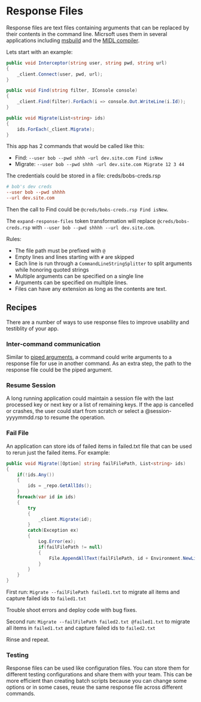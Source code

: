 # Response Files

Response files are text files containing arguments that can be replaced by their contents in the command line.
Micrsoft uses them in several applications including [msbuild](https://docs.microsoft.com/en-us/visualstudio/msbuild/msbuild-response-files?view=vs-2019) and the [MIDL compiler](https://docs.microsoft.com/en-us/windows/win32/midl/response-files). 

Lets start with an example:

``` c#
public void Interceptor(string user, string pwd, string url)
{
    _client.Connect(user, pwd, url);
}

public void Find(string filter, IConsole console)
{
    _client.Find(filter).ForEach(i => console.Out.WriteLine(i.Id));
}

public void Migrate(List<string> ids)
{
    ids.ForEach(_client.Migrate);
}
```

This app has 2 commands that would be called like this:

 * Find: `--user bob --pwd shhh -url dev.site.com Find isNew`
 * Migrate: `--user bob --pwd shhh -url dev.site.com Migrate 12 3 44`

The credentials could be stored in a file: creds/bobs-creds.rsp
``` ini
# bob's dev creds
--user bob --pwd shhhh
--url dev.site.com
```

Then the call to Find could be `@creds/bobs-creds.rsp Find isNew`.

The `expand-response-files` token transformation will replace `@creds/bobs-creds.rsp` with `--user bob --pwd shhhh --url dev.site.com`.

Rules:

* The file path must be prefixed with `@`
* Empty lines and lines starting with `#` are skipped
* Each line is run through a `CommandLineStringSplitter` to split arguments while honoring quoted strings
* Multiple arguments can be specified on a single line
* Arguments can be specified on multiple lines.
* Files can have any extension as long as the contents are text.

## Recipes

There are a number of ways to use response files to improve usability and testiblity of your app.

### Inter-command communication

Similar to [piped arguments](piped-arguments.md), a command could write arguments to a response file for use in another command.
As an extra step, the path to the response file could be the piped argument.

### Resume Session

A long running application could maintain a session file with the last processed key or next key or a list of remaining keys. 
If the app is cancelled or crashes, the user could start from scratch or select a @session-yyyymmdd.rsp to resume the operation.

### Fail File

An application can store ids of failed items in failed.txt file that can be used to rerun just the failed items.
For example:

``` c#
public void Migrate([Option] string failFilePath, List<string> ids)
{
    if(!ids.Any())
    {
        ids = _repo.GetAllIds();
    }
    foreach(var id in ids)
    {
        try
        {
            _client.Migrate(id);
        }
        catch(Exception ex)
        {
            Log.Error(ex);
            if(failFilePath != null)
            {
                File.AppendAllText(failFilePath, id + Environment.NewLine);
            }
        }
    }
}
```

First run: `Migrate --failFilePath failed1.txt` to migrate all items and capture failed ids to `failed1.txt`

Trouble shoot errors and deploy code with bug fixes.

Second run: `Migrate --failFilePath failed2.txt @failed1.txt` to migrate all items in `failed1.txt` and capture failed ids to `failed2.txt`

Rinse and repeat.

### Testing

Response files can be used like configuration files. You can store them for different testing configurations and share them with your team.
This can be more efficient than creating batch scripts because you can change some options or in some cases, reuse the same response file across different commands. 